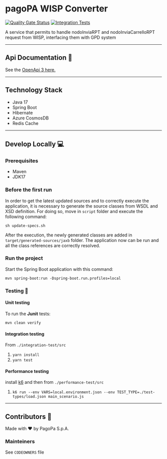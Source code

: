 # pagoPA WISP Converter

[![Quality Gate Status](https://sonarcloud.io/api/project_badges/measure?project=TODO-set-your-id&metric=alert_status)](https://sonarcloud.io/dashboard?id=TODO-set-your-id)
[![Integration Tests](https://github.com/pagopa/<TODO-repo>/actions/workflows/integration_test.yml/badge.svg?branch=main)](https://github.com/pagopa/<TODO-repo>/actions/workflows/integration_test.yml)

A service that permits to handle nodoInviaRPT and nodoInviaCarrelloRPT request from WISP, interfacing
them with GPD system

---

## Api Documentation 📖

See
the [OpenApi 3 here.](https://editor.swagger.io/?url=https://raw.githubusercontent.com/pagopa/pagopa-wisp-converter/main/openapi/openapi.json)

---

## Technology Stack

- Java 17
- Spring Boot
- Hibernate
- Azure CosmosDB
- Redis Cache

---

## Develop Locally 💻

### Prerequisites

- Maven
- JDK17

### Before the first run

In order to get the latest updated sources and to correctly execute the application, it is necessary to
generate the source classes from WSDL and XSD definition. For doing so, move in `script` folder and
execute the following command:

`sh update-specs.sh`

After the execution, the newly generated classes are added in `target/generated-sources/jaxb` folder.
The application now can be run and all the class references are correctly resolved.

### Run the project

Start the Spring Boot application with this command:

`mvn spring-boot:run -Dspring-boot.run.profiles=local`

### Testing 🧪

#### Unit testing

To run the **Junit** tests:

`mvn clean verify`

#### Integration testing

From `./integration-test/src`

1. `yarn install`
2. `yarn test`

#### Performance testing

install [k6](https://k6.io/) and then from `./performance-test/src`

1. `k6 run --env VARS=local.environment.json --env TEST_TYPE=./test-types/load.json main_scenario.js`

---

## Contributors 👥

Made with ❤️ by PagoPa S.p.A.

### Mainteiners

See `CODEOWNERS` file

